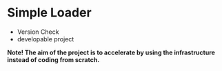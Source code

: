 # **Simple Loader**
- Version Check
- developable project

**Note! The aim of the project is to accelerate by using the infrastructure instead of coding from scratch.**
